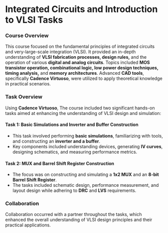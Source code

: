 # Integrated Circuits and Introduction to VLSI Tasks

### Course Overview
This course focused on the fundamental principles of integrated circuits and very-large-scale integration (VLSI). It provided an in-depth understanding of **VLSI fabrication processes, design rules,** and the operation of various **digital and analog circuits**. Topics included **MOS transistor operation, combinational logic, low power design techniques, timing analysis,** and **memory architectures**. Advanced **CAD tools**, specifically **Cadence Virtuoso**, were utilized to apply theoretical knowledge in practical scenarios.

### Task Overview
Using **Cadence Virtuoso**, The course included two significant hands-on tasks aimed at enhancing the understanding of VLSI design and simulation:

#### Task 1: Basic Simulations and Inverter and Buffer Construction
- This task involved performing **basic simulations**, familiarizing with tools, and constructing an **inverter and a buffer**.
- Key components included understanding devices, generating **IV curves**, designing schematics, and measuring performance metrics.

#### Task 2: MUX and Barrel Shift Register Construction
- The focus was on constructing and simulating a **1x2 MUX** and an **8-bit Barrel Shift Register**.
- The tasks included schematic design, performance measurement, and layout design while adhering to **DRC** and **LVS** requirements.

### Collaboration
Collaboration occurred with a partner throughout the tasks, which enhanced the overall understanding of VLSI design principles and their practical applications.
